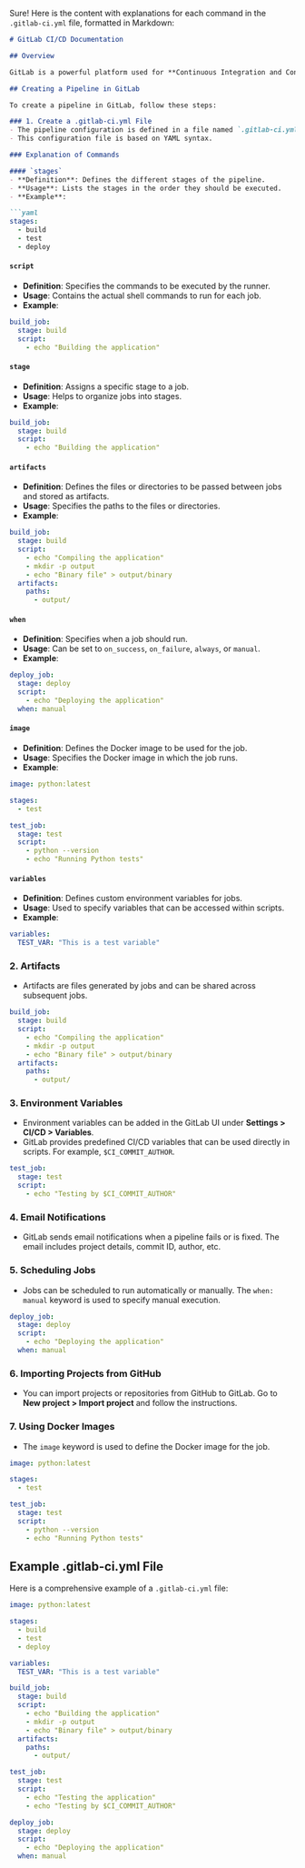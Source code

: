 Sure! Here is the content with explanations for each command in the `.gitlab-ci.yml` file, formatted in Markdown:

```markdown
# GitLab CI/CD Documentation

## Overview

GitLab is a powerful platform used for **Continuous Integration and Continuous Deployment (CI/CD)**, version control, and monitoring. This document provides detailed information on how to create and manage pipelines in GitLab, along with various other features and functionalities.

## Creating a Pipeline in GitLab

To create a pipeline in GitLab, follow these steps:

### 1. Create a .gitlab-ci.yml File
- The pipeline configuration is defined in a file named `.gitlab-ci.yml` located in the root directory of your repository.
- This configuration file is based on YAML syntax.

### Explanation of Commands

#### `stages`
- **Definition**: Defines the different stages of the pipeline.
- **Usage**: Lists the stages in the order they should be executed.
- **Example**:

```yaml
stages:
  - build
  - test
  - deploy
```

#### `script`
- **Definition**: Specifies the commands to be executed by the runner.
- **Usage**: Contains the actual shell commands to run for each job.
- **Example**:

```yaml
build_job:
  stage: build
  script:
    - echo "Building the application"
```

#### `stage`
- **Definition**: Assigns a specific stage to a job.
- **Usage**: Helps to organize jobs into stages.
- **Example**:

```yaml
build_job:
  stage: build
  script:
    - echo "Building the application"
```

#### `artifacts`
- **Definition**: Defines the files or directories to be passed between jobs and stored as artifacts.
- **Usage**: Specifies the paths to the files or directories.
- **Example**:

```yaml
build_job:
  stage: build
  script:
    - echo "Compiling the application"
    - mkdir -p output
    - echo "Binary file" > output/binary
  artifacts:
    paths:
      - output/
```

#### `when`
- **Definition**: Specifies when a job should run.
- **Usage**: Can be set to `on_success`, `on_failure`, `always`, or `manual`.
- **Example**:

```yaml
deploy_job:
  stage: deploy
  script:
    - echo "Deploying the application"
  when: manual
```

#### `image`
- **Definition**: Defines the Docker image to be used for the job.
- **Usage**: Specifies the Docker image in which the job runs.
- **Example**:

```yaml
image: python:latest

stages:
  - test

test_job:
  stage: test
  script:
    - python --version
    - echo "Running Python tests"
```

#### `variables`
- **Definition**: Defines custom environment variables for jobs.
- **Usage**: Used to specify variables that can be accessed within scripts.
- **Example**:

```yaml
variables:
  TEST_VAR: "This is a test variable"
```

### 2. Artifacts
- Artifacts are files generated by jobs and can be shared across subsequent jobs.

```yaml
build_job:
  stage: build
  script:
    - echo "Compiling the application"
    - mkdir -p output
    - echo "Binary file" > output/binary
  artifacts:
    paths:
      - output/
```

### 3. Environment Variables
- Environment variables can be added in the GitLab UI under **Settings > CI/CD > Variables**.
- GitLab provides predefined CI/CD variables that can be used directly in scripts. For example, `$CI_COMMIT_AUTHOR`.

```yaml
test_job:
  stage: test
  script:
    - echo "Testing by $CI_COMMIT_AUTHOR"
```

### 4. Email Notifications
- GitLab sends email notifications when a pipeline fails or is fixed. The email includes project details, commit ID, author, etc.

### 5. Scheduling Jobs
- Jobs can be scheduled to run automatically or manually. The `when: manual` keyword is used to specify manual execution.

```yaml
deploy_job:
  stage: deploy
  script:
    - echo "Deploying the application"
  when: manual
```

### 6. Importing Projects from GitHub
- You can import projects or repositories from GitHub to GitLab. Go to **New project > Import project** and follow the instructions.

### 7. Using Docker Images
- The `image` keyword is used to define the Docker image for the job.

```yaml
image: python:latest

stages:
  - test

test_job:
  stage: test
  script:
    - python --version
    - echo "Running Python tests"
```

## Example .gitlab-ci.yml File

Here is a comprehensive example of a `.gitlab-ci.yml` file:

```yaml
image: python:latest

stages:
  - build
  - test
  - deploy

variables:
  TEST_VAR: "This is a test variable"

build_job:
  stage: build
  script:
    - echo "Building the application"
    - mkdir -p output
    - echo "Binary file" > output/binary
  artifacts:
    paths:
      - output/

test_job:
  stage: test
  script:
    - echo "Testing the application"
    - echo "Testing by $CI_COMMIT_AUTHOR"

deploy_job:
  stage: deploy
  script:
    - echo "Deploying the application"
  when: manual
```
